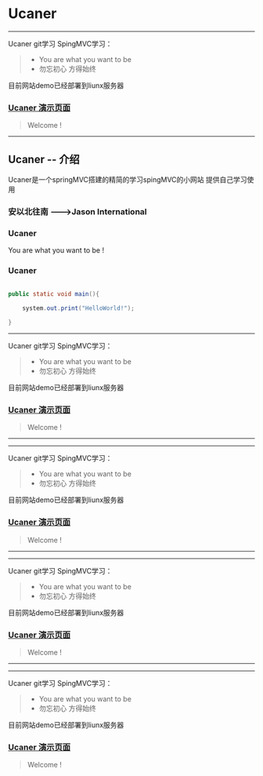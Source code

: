 # Ucaner

------

Ucaner git学习  SpingMVC学习：

> * You are what you want to be 
> * 勿忘初心 方得始终


目前网站demo已经部署到liunx服务器

### [Ucaner 演示页面](http://zabbix.ucaner.cn/index)

> Welcome !

------

## Ucaner  -- 介绍

Ucaner是一个springMVC搭建的精简的学习spingMVC的小网站 提供自己学习使用

###  安以北往南   --->Jason International

### Ucaner

You are what you want to be !

### Ucaner

```java

public static void main(){
	
	system.out.print("HelloWorld!");

}


```

------

Ucaner git学习  SpingMVC学习：

> * You are what you want to be 
> * 勿忘初心 方得始终


目前网站demo已经部署到liunx服务器

### [Ucaner 演示页面](http://zabbix.ucaner.cn/index)

> Welcome !

------


------

Ucaner git学习  SpingMVC学习：

> * You are what you want to be 
> * 勿忘初心 方得始终


目前网站demo已经部署到liunx服务器

### [Ucaner 演示页面](http://zabbix.ucaner.cn/index)

> Welcome !

------


------

Ucaner git学习  SpingMVC学习：

> * You are what you want to be 
> * 勿忘初心 方得始终


目前网站demo已经部署到liunx服务器

### [Ucaner 演示页面](http://zabbix.ucaner.cn/index)

> Welcome !

------


------

Ucaner git学习  SpingMVC学习：

> * You are what you want to be 
> * 勿忘初心 方得始终


目前网站demo已经部署到liunx服务器

### [Ucaner 演示页面](http://zabbix.ucaner.cn/index)

> Welcome !

